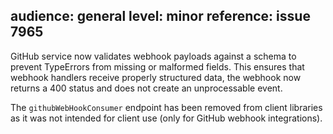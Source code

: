 audience: general
level: minor
reference: issue 7965
---
GitHub service now validates webhook payloads against a schema to prevent TypeErrors from missing or malformed fields. This ensures that webhook handlers receive properly structured data, the webhook now returns a 400 status and does not create an unprocessable event.

The `githubWebHookConsumer` endpoint has been removed from client libraries as it was not intended for client use (only for GitHub webhook integrations).

